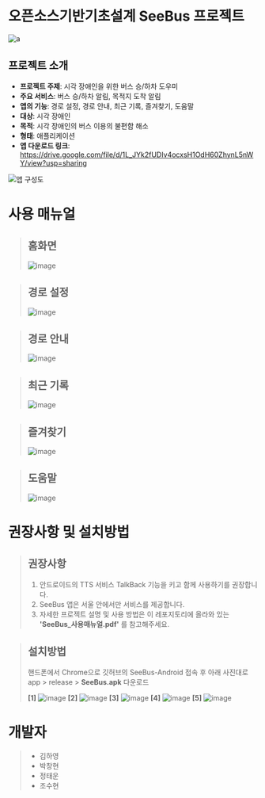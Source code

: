 # 오픈소스기반기초설계 SeeBus 프로젝트
![a](https://user-images.githubusercontent.com/76698276/144878007-9579082e-7558-46d4-9d29-201988e56f23.JPG)
## 프로젝트 소개
* **프로젝트 주제**: 시각 장애인을 위한 버스 승/하차 도우미
* **주요 서비스**: 버스 승/하차 알림, 목적지 도착 알림
* **앱의 기능**: 경로 설정, 경로 안내, 최근 기록, 즐겨찾기, 도움말
* **대상**: 시각 장애인
* **목적**: 시각 장애인의 버스 이용의 불편함 해소
* **형태**: 애플리케이션
* **앱 다운로드 링크**: https://drive.google.com/file/d/1L_JYk2fUDIv4ocxsH1OdH60ZhynL5nWY/view?usp=sharing

![앱 구성도](https://user-images.githubusercontent.com/76698276/144884050-b431eee4-794e-47c0-8615-243d15f381b7.JPG)



# 사용 매뉴얼

> ## 홈화면
> ![image](https://user-images.githubusercontent.com/76698276/144880038-8d651cb2-aead-49cd-8377-2af1333ba8e1.png)


> ## 경로 설정
> ![image](https://user-images.githubusercontent.com/76698276/145057915-199a6744-395c-4d62-bc79-da721a64fba0.png)


> ## 경로 안내
> ![image](https://user-images.githubusercontent.com/76698276/145057955-f86893c9-7f07-4159-b00d-ab25261bb1d8.png)


> ## 최근 기록
> ![image](https://user-images.githubusercontent.com/76698276/145058009-8cba9cac-5b1d-4133-9efd-0ef2e8c1eb87.png)


> ## 즐겨찾기
> ![image](https://user-images.githubusercontent.com/76698276/145058053-d447f7fb-4dca-4193-b3a6-6e6fbbc88c21.png)


> ## 도움말
> ![image](https://user-images.githubusercontent.com/76698276/144883128-6ee636ea-ded1-4377-aa46-4f3bfe2dac8a.png)



# 권장사항 및 설치방법

> ## 권장사항
> 1. 안드로이드의 TTS 서비스 TalkBack 기능을 키고 함께 사용하기를 권장합니다.
> 2. SeeBus 앱은 서울 안에서만 서비스를 제공합니다.
> 3. 자세한 프로젝트 설명 및 사용 방법은 이 레포지토리에 올라와 있는 **'SeeBus_사용매뉴얼.pdf'** 를 참고해주세요.


> ## 설치방법
> 핸드폰에서 Chrome으로 깃허브의 SeeBus-Android 접속 후 아래 사진대로 app > release > **SeeBus.apk** 다운로드
> 
> **[1]**
> ![image](https://user-images.githubusercontent.com/76698276/144896313-4759c338-729e-47b8-81b3-a98ae43ebfc6.png)
> **[2]**
> ![image](https://user-images.githubusercontent.com/76698276/144896348-91c308cb-7bd4-4fc7-a1e6-e0ca56df937a.png)
> **[3]**
> ![image](https://user-images.githubusercontent.com/76698276/144896374-48184ac2-413b-439a-85ba-51790d4bd24d.png)
> **[4]**
> ![image](https://user-images.githubusercontent.com/76698276/144896403-0642893f-34e4-4670-a2cf-0587283ced57.png)
> **[5]**
> ![image](https://user-images.githubusercontent.com/76698276/144896431-ed0aecb4-bcc9-4f74-8a91-40b4b6735655.png)



# 개발자
> * 김하영
> * 박창현
> * 정태운
> * 조수현



